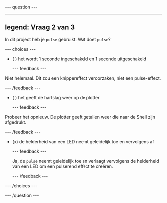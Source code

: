 
--- question ---

---
legend: Vraag 2 van 3
---

In dit project heb je `pulse` gebruikt. Wat doet `pulse`?

--- choices ---

- ( ) het wordt 1 seconde ingeschakeld en 1 seconde uitgeschakeld

  --- feedback ---

Niet helemaal. Dit zou een knippereffect veroorzaken, niet een pulse-effect.

  --- /feedback ---

- ( ) het geeft de hartslag weer op de plotter

  --- feedback ---

Probeer het opnieuw. De plotter geeft getallen weer die naar de Shell zijn afgedrukt.

  --- /feedback ---

- (x) de helderheid van een LED neemt geleidelijk toe en vervolgens af

  --- feedback ---

  Ja, de `pulse` neemt geleidelijk toe en verlaagt vervolgens de helderheid van een LED om een pulserend effect te creëren.

  --- /feedback ---


--- /choices ---

--- /question ---

